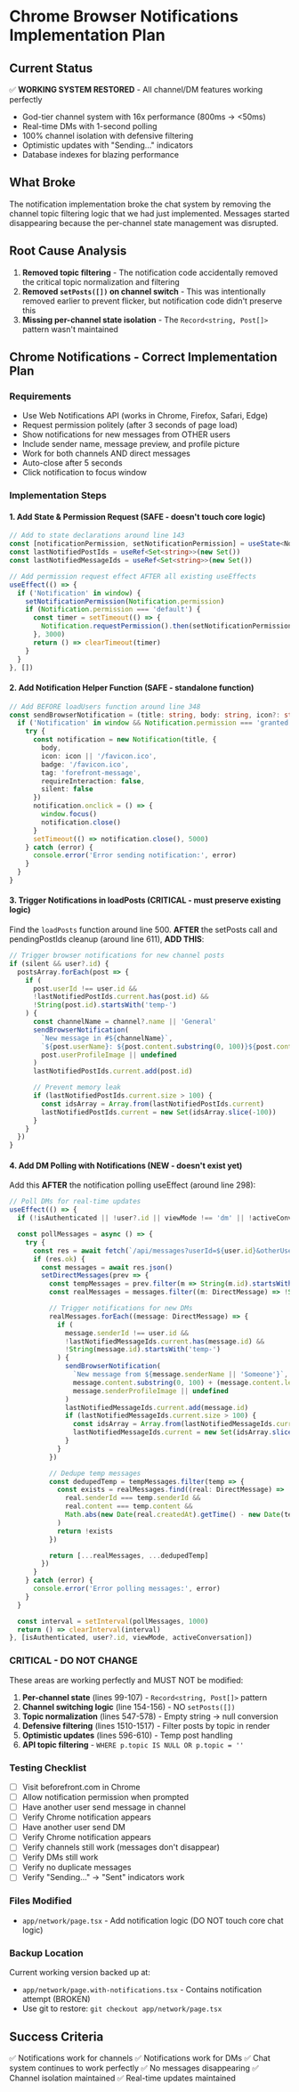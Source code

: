 # Chrome Browser Notifications Implementation Plan

## Current Status
✅ **WORKING SYSTEM RESTORED** - All channel/DM features working perfectly
- God-tier channel system with 16x performance (800ms → <50ms)
- Real-time DMs with 1-second polling
- 100% channel isolation with defensive filtering
- Optimistic updates with "Sending..." indicators
- Database indexes for blazing performance

## What Broke
The notification implementation broke the chat system by removing the channel topic filtering logic that we had just implemented. Messages started disappearing because the per-channel state management was disrupted.

## Root Cause Analysis
1. **Removed topic filtering** - The notification code accidentally removed the critical topic normalization and filtering
2. **Removed `setPosts([])` on channel switch** - This was intentionally removed earlier to prevent flicker, but notification code didn't preserve this
3. **Missing per-channel state isolation** - The `Record<string, Post[]>` pattern wasn't maintained

## Chrome Notifications - Correct Implementation Plan

### Requirements
- Use Web Notifications API (works in Chrome, Firefox, Safari, Edge)
- Request permission politely (after 3 seconds of page load)
- Show notifications for new messages from OTHER users
- Include sender name, message preview, and profile picture
- Work for both channels AND direct messages
- Auto-close after 5 seconds
- Click notification to focus window

### Implementation Steps

#### 1. Add State & Permission Request (SAFE - doesn't touch core logic)
```typescript
// Add to state declarations around line 143
const [notificationPermission, setNotificationPermission] = useState<NotificationPermission>('default')
const lastNotifiedPostIds = useRef<Set<string>>(new Set())
const lastNotifiedMessageIds = useRef<Set<string>>(new Set())

// Add permission request effect AFTER all existing useEffects
useEffect(() => {
  if ('Notification' in window) {
    setNotificationPermission(Notification.permission)
    if (Notification.permission === 'default') {
      const timer = setTimeout(() => {
        Notification.requestPermission().then(setNotificationPermission)
      }, 3000)
      return () => clearTimeout(timer)
    }
  }
}, [])
```

#### 2. Add Notification Helper Function (SAFE - standalone function)
```typescript
// Add BEFORE loadUsers function around line 348
const sendBrowserNotification = (title: string, body: string, icon?: string) => {
  if ('Notification' in window && Notification.permission === 'granted') {
    try {
      const notification = new Notification(title, {
        body,
        icon: icon || '/favicon.ico',
        badge: '/favicon.ico',
        tag: 'forefront-message',
        requireInteraction: false,
        silent: false
      })
      notification.onclick = () => {
        window.focus()
        notification.close()
      }
      setTimeout(() => notification.close(), 5000)
    } catch (error) {
      console.error('Error sending notification:', error)
    }
  }
}
```

#### 3. Trigger Notifications in loadPosts (CRITICAL - must preserve existing logic)
Find the `loadPosts` function around line 500. **AFTER** the setPosts call and pendingPostIds cleanup (around line 611), **ADD THIS**:

```typescript
// Trigger browser notifications for new channel posts
if (silent && user?.id) {
  postsArray.forEach(post => {
    if (
      post.userId !== user.id &&
      !lastNotifiedPostIds.current.has(post.id) &&
      !String(post.id).startsWith('temp-')
    ) {
      const channelName = channel?.name || 'General'
      sendBrowserNotification(
        `New message in #${channelName}`,
        `${post.userName}: ${post.content.substring(0, 100)}${post.content.length > 100 ? '...' : ''}`,
        post.userProfileImage || undefined
      )
      lastNotifiedPostIds.current.add(post.id)

      // Prevent memory leak
      if (lastNotifiedPostIds.current.size > 100) {
        const idsArray = Array.from(lastNotifiedPostIds.current)
        lastNotifiedPostIds.current = new Set(idsArray.slice(-100))
      }
    }
  })
}
```

#### 4. Add DM Polling with Notifications (NEW - doesn't exist yet)
Add this **AFTER** the notification polling useEffect (around line 298):

```typescript
// Poll DMs for real-time updates
useEffect(() => {
  if (!isAuthenticated || !user?.id || viewMode !== 'dm' || !activeConversation) return

  const pollMessages = async () => {
    try {
      const res = await fetch(`/api/messages?userId=${user.id}&otherUserId=${activeConversation}&limit=50`)
      if (res.ok) {
        const messages = await res.json()
        setDirectMessages(prev => {
          const tempMessages = prev.filter(m => String(m.id).startsWith('temp-'))
          const realMessages = messages.filter((m: DirectMessage) => !String(m.id).startsWith('temp-'))

          // Trigger notifications for new DMs
          realMessages.forEach((message: DirectMessage) => {
            if (
              message.senderId !== user.id &&
              !lastNotifiedMessageIds.current.has(message.id) &&
              !String(message.id).startsWith('temp-')
            ) {
              sendBrowserNotification(
                `New message from ${message.senderName || 'Someone'}`,
                message.content.substring(0, 100) + (message.content.length > 100 ? '...' : ''),
                message.senderProfileImage || undefined
              )
              lastNotifiedMessageIds.current.add(message.id)
              if (lastNotifiedMessageIds.current.size > 100) {
                const idsArray = Array.from(lastNotifiedMessageIds.current)
                lastNotifiedMessageIds.current = new Set(idsArray.slice(-100))
              }
            }
          })

          // Dedupe temp messages
          const dedupedTemp = tempMessages.filter(temp => {
            const exists = realMessages.find((real: DirectMessage) =>
              real.senderId === temp.senderId &&
              real.content === temp.content &&
              Math.abs(new Date(real.createdAt).getTime() - new Date(temp.createdAt).getTime()) < 5000
            )
            return !exists
          })

          return [...realMessages, ...dedupedTemp]
        })
      }
    } catch (error) {
      console.error('Error polling messages:', error)
    }
  }

  const interval = setInterval(pollMessages, 1000)
  return () => clearInterval(interval)
}, [isAuthenticated, user?.id, viewMode, activeConversation])
```

### CRITICAL - DO NOT CHANGE
These areas are working perfectly and MUST NOT be modified:

1. **Per-channel state** (lines 99-107) - `Record<string, Post[]>` pattern
2. **Channel switching logic** (line 154-156) - NO `setPosts([])`
3. **Topic normalization** (lines 547-578) - Empty string → null conversion
4. **Defensive filtering** (lines 1510-1517) - Filter posts by topic in render
5. **Optimistic updates** (lines 596-610) - Temp post handling
6. **API topic filtering** - `WHERE p.topic IS NULL OR p.topic = ''`

### Testing Checklist
- [ ] Visit beforefront.com in Chrome
- [ ] Allow notification permission when prompted
- [ ] Have another user send message in channel
- [ ] Verify Chrome notification appears
- [ ] Have another user send DM
- [ ] Verify Chrome notification appears
- [ ] Verify channels still work (messages don't disappear)
- [ ] Verify DMs still work
- [ ] Verify no duplicate messages
- [ ] Verify "Sending..." → "Sent" indicators work

### Files Modified
- `app/network/page.tsx` - Add notification logic (DO NOT touch core chat logic)

### Backup Location
Current working version backed up at:
- `app/network/page.with-notifications.tsx` - Contains notification attempt (BROKEN)
- Use git to restore: `git checkout app/network/page.tsx`

## Success Criteria
✅ Notifications work for channels
✅ Notifications work for DMs
✅ Chat system continues to work perfectly
✅ No messages disappearing
✅ Channel isolation maintained
✅ Real-time updates maintained
